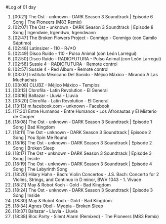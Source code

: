 #Log of 01 day

1. [00:21] The Ost - unknown - DARK Season 3 Soundtrack | Episode 6 Song | The Pioneers (M83 Remix)
1. [02:07] The Ost - unknown - DARK Season 3 Soundtrack | Episode 8 Song | Irgendwie, Irgendwo, Irgendwann
1. [02:47] The Broken Flowers Project - Conmigo - Conmigo (con Camilo Séptimo)
1. [02:48] Latinsizer - 110 - R√≠O
1. [02:49] Disco Ruido - 110 - Pulso Animal (con León Larregui)
1. [02:50] Disco Ruido - RADIOFUTURA - Pulso Animal (con León Larregui)
1. [02:56] Sussie 4 - RADIOFUTURA - Remote control
1. [02:57] Sussie 4 - Red Album - Remote control
1. [03:07] Instituto Mexicano Del Sonido - Méjico Máxico - Mirando A Las Muchachas
1. [03:08] CLUBZ - Méjico Máxico - Templos
1. [03:13] Clorofila - Latin Revolution - El General
1. [03:16] Baltazar - Lluvia - Lluvia
1. [03:20] Clorofila - Latin Revolution - El General
1. [13:13] m.facebook.com - unknown - Facebook
1. [17:30] Entre Humanos - Entre Humanos - Los Afronautas y El Misterio de Cooper
1. [18:08] The Ost - unknown - DARK Season 3 Soundtrack | Episode 1 Song | Bad Kingdom
1. [18:11] The Ost - unknown - DARK Season 3 Soundtrack | Episode 2 Song | You Spin Me Round
1. [18:16] The Ost - unknown - DARK Season 3 Soundtrack | Episode 2 Song | Broken Sleep
1. [18:17] The Ost - unknown - DARK Season 3 Soundtrack | Episode 3 Song | Inside
1. [18:19] The Ost - unknown - DARK Season 3 Soundtrack | Episode 4 Song | The Labyrinth Song
1. [18:20] Hilary Hahn - Bach: Violin Concertos - J.S. Bach: Concerto for 2 Violins, Strings, and Continuo in D minor, BWV 1043 - 1. Vivace
1. [18:21] May & Robot Koch - Gold - Bad Kingdom
1. [18:24] The Ost - unknown - DARK Season 3 Soundtrack | Episode 3 Song | Inside
1. [18:30] May & Robot Koch - Gold - Bad Kingdom
1. [18:34] Agnes Obel - Myopia - Broken Sleep
1. [18:37] Baltazar - Lluvia - Lluvia
1. [18:38] Bloc Party - Silent Alarm (Remixed) - The Pioneers (M83 Remix)
